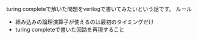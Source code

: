 turing completeで解いた問題をverilogで書いてみたいという話です。
ルール
- 組み込みの論理演算子が使えるのは最初のタイミングだけ
- turing completeで書いた回路を再現すること